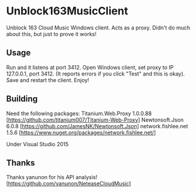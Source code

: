 # Unblock163MusicClient
Unblock 163 Cloud Music Windows client.
Acts as a proxy.
Didn't do much about this, but just to prove it works!

## Usage
Run and it listens at port 3412.
Open Windows client, set proxy to IP 127.0.0.1, port 3412.
(It reports errors if you click "Test" and this is okay).
Save and restart the client.
Enjoy!

## Building
Need the following packages:
Titanium.Web.Proxy 1.0.0.88 [https://github.com/titanium007/Titanium-Web-Proxy]
Newtonsoft.Json 6.0.8 [https://github.com/JamesNK/Newtonsoft.Json]
network.fishlee.net 1.5.6 [https://www.nuget.org/packages/network.fishlee.net/]

Under Visual Studio 2015

## Thanks
Thanks yanunon for his API analysis! [https://github.com/yanunon/NeteaseCloudMusic]